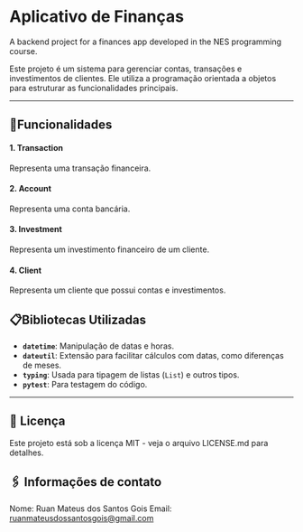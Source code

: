 # Aplicativo de Finanças
A backend project for a finances app developed in the NES programming course.

Este projeto é um sistema para gerenciar contas, transações e investimentos de clientes. Ele utiliza a programação orientada a objetos para estruturar as funcionalidades principais.

---

## 🚀**Funcionalidades**

#### **1. Transaction**
Representa uma transação financeira.

#### **2. Account**
Representa uma conta bancária.

#### **3. Investment**
Representa um investimento financeiro de um cliente.

#### **4. Client**
Representa um cliente que possui contas e investimentos.

## 📋**Bibliotecas Utilizadas**

- **`datetime`**: Manipulação de datas e horas.
- **`dateutil`**: Extensão para facilitar cálculos com datas, como diferenças de meses.
- **`typing`**: Usada para tipagem de listas (`List`) e outros tipos.
- **`pytest`**: Para testagem do código.

---

## 📄 **Licença**
Este projeto está sob a licença MIT - veja o arquivo LICENSE.md para detalhes.

## 🖇️ **Informações de contato**

Nome: Ruan Mateus dos Santos Gois
Email: ruanmateusdossantosgois@gmail.com